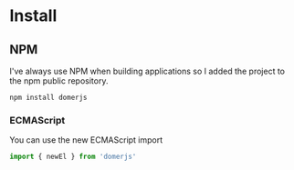 # Install

## NPM

I've always use NPM when building applications so I added the project to the npm public repository.
```
npm install domerjs
```

### ECMAScript

You can use the new ECMAScript import

```js
import { newEl } from 'domerjs'
```




